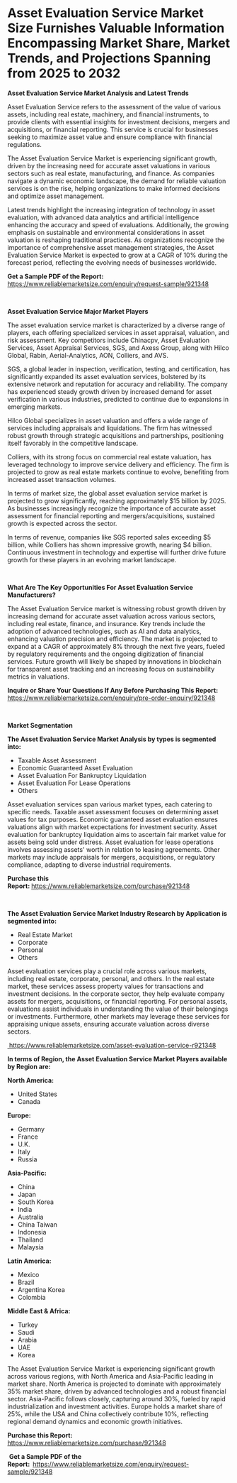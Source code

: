 <p><h1>Asset Evaluation Service Market Size Furnishes Valuable Information Encompassing Market Share, Market Trends, and Projections Spanning from 2025 to 2032</h1></p><p><strong>Asset Evaluation Service Market Analysis and Latest Trends</strong></p>
<p><p>Asset Evaluation Service refers to the assessment of the value of various assets, including real estate, machinery, and financial instruments, to provide clients with essential insights for investment decisions, mergers and acquisitions, or financial reporting. This service is crucial for businesses seeking to maximize asset value and ensure compliance with financial regulations.</p><p>The Asset Evaluation Service Market is experiencing significant growth, driven by the increasing need for accurate asset valuations in various sectors such as real estate, manufacturing, and finance. As companies navigate a dynamic economic landscape, the demand for reliable valuation services is on the rise, helping organizations to make informed decisions and optimize asset management.</p><p>Latest trends highlight the increasing integration of technology in asset evaluation, with advanced data analytics and artificial intelligence enhancing the accuracy and speed of evaluations. Additionally, the growing emphasis on sustainable and environmental considerations in asset valuation is reshaping traditional practices. As organizations recognize the importance of comprehensive asset management strategies, the Asset Evaluation Service Market is expected to grow at a CAGR of 10% during the forecast period, reflecting the evolving needs of businesses worldwide.</p></p>
<p><strong>Get a Sample PDF of the Report:&nbsp;</strong> <a href="https://www.reliablemarketsize.com/enquiry/request-sample/921348?utm_campaign=3518&utm_medium=2&utm_source=Github&utm_content=ia&utm_term=18042025&utm_id=asset-evaluation-service">https://www.reliablemarketsize.com/enquiry/request-sample/921348</a></p>
<p>&nbsp;</p>
<p><strong>Asset Evaluation Service Major Market Players</strong></p>
<p><p>The asset evaluation service market is characterized by a diverse range of players, each offering specialized services in asset appraisal, valuation, and risk assessment. Key competitors include Chinacpv, Asset Evaluation Services, Asset Appraisal Services, SGS, and Axess Group, along with Hilco Global, Rabin, Aerial-Analytics, AON, Colliers, and AVS. </p><p>SGS, a global leader in inspection, verification, testing, and certification, has significantly expanded its asset evaluation services, bolstered by its extensive network and reputation for accuracy and reliability. The company has experienced steady growth driven by increased demand for asset verification in various industries, predicted to continue due to expansions in emerging markets.</p><p>Hilco Global specializes in asset valuation and offers a wide range of services including appraisals and liquidations. The firm has witnessed robust growth through strategic acquisitions and partnerships, positioning itself favorably in the competitive landscape.</p><p>Colliers, with its strong focus on commercial real estate valuation, has leveraged technology to improve service delivery and efficiency. The firm is projected to grow as real estate markets continue to evolve, benefiting from increased asset transaction volumes.</p><p>In terms of market size, the global asset evaluation service market is projected to grow significantly, reaching approximately $15 billion by 2025. As businesses increasingly recognize the importance of accurate asset assessment for financial reporting and mergers/acquisitions, sustained growth is expected across the sector.</p><p>In terms of revenue, companies like SGS reported sales exceeding $5 billion, while Colliers has shown impressive growth, nearing $4 billion. Continuous investment in technology and expertise will further drive future growth for these players in an evolving market landscape.</p></p>
<p>&nbsp;</p>
<p><strong>What Are The Key Opportunities For Asset Evaluation Service Manufacturers?</strong></p>
<p><p>The Asset Evaluation Service market is witnessing robust growth driven by increasing demand for accurate asset valuation across various sectors, including real estate, finance, and insurance. Key trends include the adoption of advanced technologies, such as AI and data analytics, enhancing valuation precision and efficiency. The market is projected to expand at a CAGR of approximately 8% through the next five years, fueled by regulatory requirements and the ongoing digitization of financial services. Future growth will likely be shaped by innovations in blockchain for transparent asset tracking and an increasing focus on sustainability metrics in valuations.</p></p>
<p><strong>Inquire or Share Your Questions If Any Before Purchasing This Report:</strong> <a href="https://www.reliablemarketsize.com/enquiry/pre-order-enquiry/921348?utm_campaign=3518&utm_medium=2&utm_source=Github&utm_content=ia&utm_term=18042025&utm_id=asset-evaluation-service">https://www.reliablemarketsize.com/enquiry/pre-order-enquiry/921348</a></p>
<p>&nbsp;</p>
<p><strong>Market Segmentation</strong></p>
<p><strong>The Asset Evaluation Service Market Analysis by types is segmented into:</strong></p>
<p><ul><li>Taxable Asset Assessment</li><li>Economic Guaranteed Asset Evaluation</li><li>Asset Evaluation For Bankruptcy Liquidation</li><li>Asset Evaluation For Lease Operations</li><li>Others</li></ul></p>
<p><p>Asset evaluation services span various market types, each catering to specific needs. Taxable asset assessment focuses on determining asset values for tax purposes. Economic guaranteed asset evaluation ensures valuations align with market expectations for investment security. Asset evaluation for bankruptcy liquidation aims to ascertain fair market value for assets being sold under distress. Asset evaluation for lease operations involves assessing assets' worth in relation to leasing agreements. Other markets may include appraisals for mergers, acquisitions, or regulatory compliance, adapting to diverse industrial requirements.</p></p>
<p><strong>Purchase this Report:&nbsp;</strong><a href="https://www.reliablemarketsize.com/purchase/921348?utm_campaign=3518&utm_medium=2&utm_source=Github&utm_content=ia&utm_term=18042025&utm_id=asset-evaluation-service">https://www.reliablemarketsize.com/purchase/921348</a></p>
<p>&nbsp;</p>
<p><strong>The Asset Evaluation Service Market Industry Research by Application is segmented into:</strong></p>
<p><ul><li>Real Estate Market</li><li>Corporate</li><li>Personal</li><li>Others</li></ul></p>
<p><p>Asset evaluation services play a crucial role across various markets, including real estate, corporate, personal, and others. In the real estate market, these services assess property values for transactions and investment decisions. In the corporate sector, they help evaluate company assets for mergers, acquisitions, or financial reporting. For personal assets, evaluations assist individuals in understanding the value of their belongings or investments. Furthermore, other markets may leverage these services for appraising unique assets, ensuring accurate valuation across diverse sectors.</p></p>
<p><a href="https://www.reliablemarketsize.com/asset-evaluation-service-r921348?utm_campaign=3518&utm_medium=2&utm_source=Github&utm_content=ia&utm_term=18042025&utm_id=asset-evaluation-service">&nbsp;https://www.reliablemarketsize.com/asset-evaluation-service-r921348</a></p>
<p><strong>In terms of Region, the Asset Evaluation Service Market Players available by Region are:</strong></p>
<p>
    <p> <strong> North America: </strong>
        <ul>
            <li>United States</li>
            <li>Canada</li>
        </ul>
        </p> 
    <p> <strong> Europe: </strong>
        <ul>
            <li>Germany</li>
            <li>France</li>
            <li>U.K.</li>
            <li>Italy</li>
            <li>Russia</li>
        </ul>
        </p> 
    <p> <strong> Asia-Pacific: </strong>
        <ul>
            <li>China</li>
            <li>Japan</li>
            <li>South Korea</li>
            <li>India</li>
            <li>Australia</li>
            <li>China Taiwan</li>
            <li>Indonesia</li>
            <li>Thailand</li>
            <li>Malaysia</li>
        </ul>
        </p> 
    <p> <strong> Latin America: </strong>
        <ul>
            <li>Mexico</li>
            <li>Brazil</li>
            <li>Argentina Korea</li>
            <li>Colombia</li>
        </ul>
        </p> 
    <p> <strong> Middle East & Africa: </strong>
        <ul>
            <li>Turkey</li>
            <li>Saudi</li>
            <li>Arabia</li>
            <li>UAE</li>
            <li>Korea</li>
        </ul>
    </p>
    </p>
<p><p>The Asset Evaluation Service Market is experiencing significant growth across various regions, with North America and Asia-Pacific leading in market share. North America is projected to dominate with approximately 35% market share, driven by advanced technologies and a robust financial sector. Asia-Pacific follows closely, capturing around 30%, fueled by rapid industrialization and investment activities. Europe holds a market share of 25%, while the USA and China collectively contribute 10%, reflecting regional demand dynamics and economic growth initiatives.</p></p>
<p><strong>Purchase this Report: </strong><a href="https://www.reliablemarketsize.com/purchase/921348?utm_campaign=3518&utm_medium=2&utm_source=Github&utm_content=ia&utm_term=18042025&utm_id=asset-evaluation-service">https://www.reliablemarketsize.com/purchase/921348</a></p>
<p>&nbsp;<strong>Get a Sample PDF of the Report:&nbsp;&nbsp;</strong><a href="https://www.reliablemarketsize.com/enquiry/request-sample/921348?utm_campaign=3518&utm_medium=2&utm_source=Github&utm_content=ia&utm_term=18042025&utm_id=asset-evaluation-service">https://www.reliablemarketsize.com/enquiry/request-sample/921348</a></p>
<p><strong></strong></p>
<p><p></p><p></p><p></p></p>